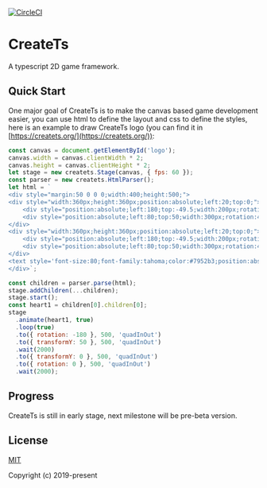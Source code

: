 [![CircleCI](https://circleci.com/gh/createts/createts/tree/master.svg?style=svg)](https://circleci.com/gh/createts/createts/tree/master)

# CreateTs

A typescript 2D game framework.

## Quick Start

One major goal of CreateTs is to make the canvas based game development easier, you can use html to define the layout and css to define the styles, here is an example to draw CreateTs logo (you can find it in [https://createts.org/](https://createts.org/)):

```javascript
const canvas = document.getElementById('logo');
canvas.width = canvas.clientWidth * 2;
canvas.height = canvas.clientHeight * 2;
let stage = new createts.Stage(canvas, { fps: 60 });
const parser = new createts.HtmlParser();
let html = `
<div style="margin:50 0 0 0;width:400;height:500;">
<div style="width:360px;height:360px;position:absolute;left:20;top:0;">
    <div style="position:absolute;left:180;top:-49.5;width:200px;rotation:45;perspective-origin:0 100;height:100px;border-radius:100 100 0 0;background:#7952b366;"></div>
    <div style="position:absolute;left:80;top:50;width:300px;rotation:45;perspective-origin:100 0;height:200px;border-radius:100 0 0 100;background:#7952b366;"></div>
</div>
<div style="width:360px;height:360px;position:absolute;left:20;top:0;">
    <div style="position:absolute;left:180;top:-49.5;width:200px;rotation:45;perspective-origin:0 100;height:100px;border-radius:100 100 0 0;background:rgba(66,46,68,.4);"></div>
    <div style="position:absolute;left:80;top:50;width:300px;rotation:45;perspective-origin:100 0;height:200px;border-radius:100 0 0 100;background:rgba(66,46,68,.4);"></div>
</div>  
<text style='font-size:80;font-family:tahoma;color:#7952b3;position:absolute;left:0;top:420;width:100%;text-align:center;'>CreateTs</text>
</div>`;

const children = parser.parse(html);
stage.addChildren(...children);
stage.start();
const heart1 = children[0].children[0];
stage
  .animate(heart1, true)
  .loop(true)
  .to({ rotation: -180 }, 500, 'quadInOut')
  .to({ transformY: 50 }, 500, 'quadInOut')
  .wait(2000)
  .to({ transformY: 0 }, 500, 'quadInOut')
  .to({ rotation: 0 }, 500, 'quadInOut')
  .wait(2000);
```

## Progress

CreateTs is still in early stage, next milestone will be pre-beta version.

## License

[MIT](http://opensource.org/licenses/MIT)

Copyright (c) 2019-present
